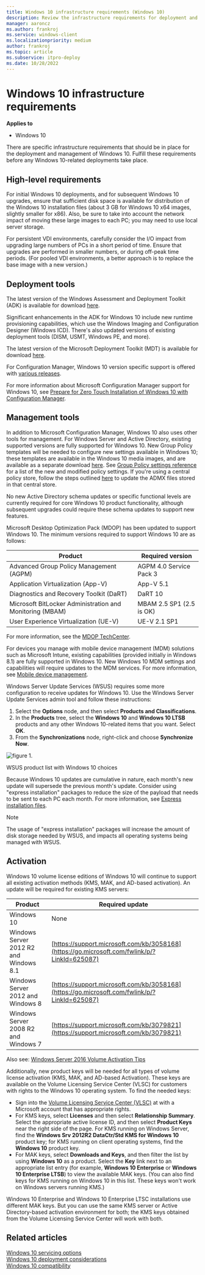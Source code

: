 ```yaml
---
title: Windows 10 infrastructure requirements (Windows 10)
description: Review the infrastructure requirements for deployment and management of Windows 10,  prior to significant Windows 10 deployments within your organization.
manager: aaroncz
ms.author: frankroj
ms.service: windows-client
ms.localizationpriority: medium
author: frankroj
ms.topic: article
ms.subservice: itpro-deploy
ms.date: 10/28/2022
---
```


# Windows 10 infrastructure requirements

**Applies to**

-   Windows 10

There are specific infrastructure requirements that should be in place for the deployment and management of Windows 10. Fulfill these requirements before any Windows 10-related deployments take place.

## High-level requirements

For initial Windows 10 deployments, and for subsequent Windows 10 upgrades, ensure that sufficient disk space is available for distribution of the Windows 10 installation files (about 3 GB for Windows 10 x64 images, slightly smaller for x86). Also, be sure to take into account the network impact of moving these large images to each PC; you may need to use local server storage.

For persistent VDI environments, carefully consider the I/O impact from upgrading large numbers of PCs in a short period of time. Ensure that upgrades are performed in smaller numbers, or during off-peak time periods. (For pooled VDI environments, a better approach is to replace the base image with a new version.)

## Deployment tools

The latest version of the Windows Assessment and Deployment Toolkit (ADK) is available for download [here](/windows-hardware/get-started/adk-install).

Significant enhancements in the ADK for Windows 10 include new runtime provisioning capabilities, which use the Windows Imaging and Configuration Designer (Windows ICD). There's also updated versions of existing deployment tools (DISM, USMT, Windows PE, and more).

The latest version of the Microsoft Deployment Toolkit (MDT) is available for download [here](/mem/configmgr/mdt/release-notes).

For Configuration Manager, Windows 10 version specific support is offered with [various releases](/mem/configmgr/core/plan-design/configs/support-for-windows-10).

For more information about Microsoft Configuration Manager support for Windows 10, see [Prepare for Zero Touch Installation of Windows 10 with Configuration Manager](../deploy-windows-cm/prepare-for-zero-touch-installation-of-windows-10-with-configuration-manager.md).

## Management tools

In addition to Microsoft Configuration Manager, Windows 10 also uses other tools for management. For Windows Server and Active Directory, existing supported versions are fully supported for Windows 10. New Group Policy templates will be needed to configure new settings available in Windows 10; these templates are available in the Windows 10 media images, and are available as a separate download [here](https://go.microsoft.com/fwlink/p/?LinkId=625081). See [Group Policy settings reference](https://go.microsoft.com/fwlink/p/?LinkId=625082) for a list of the new and modified policy settings. If you're using a central policy store, follow the steps outlined [here](/troubleshoot/windows-server/group-policy/create-central-store-domain-controller) to update the ADMX files stored in that central store.

No new Active Directory schema updates or specific functional levels are currently required for core Windows 10 product functionality, although subsequent upgrades could require these schema updates to support new features.

Microsoft Desktop Optimization Pack (MDOP) has been updated to support Windows 10. The minimum versions required to support Windows 10 are as follows:

| Product                                                  | Required version         |
|----------------------------------------------------------|--------------------------|
| Advanced Group Policy Management (AGPM)                  | AGPM 4.0 Service Pack 3  |
| Application Virtualization (App-V)                       | App-V 5.1                |
| Diagnostics and Recovery Toolkit (DaRT)                  | DaRT 10                  |
| Microsoft BitLocker Administration and Monitoring (MBAM) | MBAM 2.5 SP1 (2.5 is OK) |
| User Experience Virtualization (UE-V)                    | UE-V 2.1 SP1             |

For more information, see the [MDOP TechCenter](/microsoft-desktop-optimization-pack/).

For devices you manage with mobile device management (MDM) solutions such as Microsoft Intune, existing capabilities (provided initially in Windows 8.1) are fully supported in Windows 10. New Windows 10 MDM settings and capabilities will require updates to the MDM services. For more information, see [Mobile device management](/windows/client-management/mdm/).

Windows Server Update Services (WSUS) requires some more configuration to receive updates for Windows 10. Use the Windows Server Update Services admin tool and follow these instructions:

1.  Select the **Options** node, and then select **Products and Classifications**.
2.  In the **Products** tree, select the **Windows 10** and **Windows 10 LTSB** products and any other Windows 10-related items that you want. Select **OK**.
3.  From the **Synchronizations** node, right-click and choose **Synchronize Now**.

![figure 1.](images/fig4-wsuslist.png)

WSUS product list with Windows 10 choices

Because Windows 10 updates are cumulative in nature, each month's new update will supersede the previous month's update. Consider using "express installation" packages to reduce the size of the payload that needs to be sent to each PC each month. For more information, see [Express installation files](/previous-versions/windows/it-pro/windows-server-2008-R2-and-2008/dd939908(v=ws.10)).

> [!NOTE]
> The usage of "express installation" packages will increase the amount of disk storage needed by WSUS, and impacts all operating systems being managed with WSUS.

## Activation

Windows 10 volume license editions of Windows 10 will continue to support all existing activation methods (KMS, MAK, and AD-based activation). An update will be required for existing KMS servers:

| Product                                | Required update                                                                             |
|----------------------------------------|---------------------------------------------------------------------------------------------|
| Windows 10                             | None                                                                                        |
| Windows Server 2012 R2 and Windows 8.1 | [https://support.microsoft.com/kb/3058168](https://go.microsoft.com/fwlink/p/?LinkId=625087) |
| Windows Server 2012 and Windows 8      | [https://support.microsoft.com/kb/3058168](https://go.microsoft.com/fwlink/p/?LinkId=625087) |
| Windows Server 2008 R2 and Windows 7   | [https://support.microsoft.com/kb/3079821](https://support.microsoft.com/kb/3079821)                                                                   |

Also see: [Windows Server 2016 Volume Activation Tips](/archive/blogs/askcore/windows-server-2016-volume-activation-tips)

Additionally, new product keys will be needed for all types of volume license activation (KMS, MAK, and AD-based Activation). These keys are available on the Volume Licensing Service Center (VLSC) for customers with rights to the Windows 10 operating system. To find the needed keys:

-   Sign into the [Volume Licensing Service Center (VLSC)](https://go.microsoft.com/fwlink/p/?LinkId=625088) at with a Microsoft account that has appropriate rights.
-   For KMS keys, select **Licenses** and then select **Relationship Summary**. Select the appropriate active license ID, and then select **Product Keys** near the right side of the page. For KMS running on Windows Server, find the **Windows Srv 2012R2 DataCtr/Std KMS for Windows 10** product key; for KMS running on client operating systems, find the **Windows 10** product key.
-   For MAK keys, select **Downloads and Keys**, and then filter the list by using **Windows 10** as a product. Select the **Key** link next to an appropriate list entry (for example, **Windows 10 Enterprise** or **Windows 10 Enterprise LTSB**) to view the available MAK keys. (You can also find keys for KMS running on Windows 10 in this list. These keys won't work on Windows servers running KMS.)

Windows 10 Enterprise and Windows 10 Enterprise LTSC installations use different MAK keys. But you can use the same KMS server or Active Directory-based activation environment for both; the KMS keys obtained from the Volume Licensing Service Center will work with both.

## Related articles

[Windows 10 servicing options](../update/waas-servicing-strategy-windows-10-updates.md)<br>
[Windows 10 deployment considerations](windows-10-deployment-considerations.md)<br>
[Windows 10 compatibility](windows-10-compatibility.md)<br>